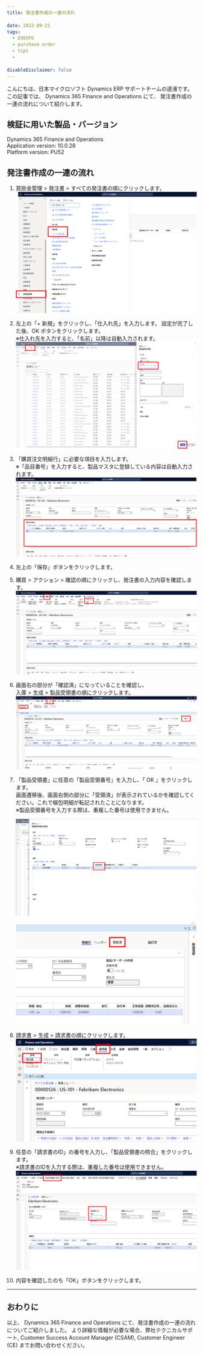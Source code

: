 ```yaml
---
title: 発注書作成の一連の流れ

date: 2022-09-21
tags:
  - D365FO
  - purchase order
  - tips
  - 

disableDisclaimer: false
---
```



こんにちは、日本マイクロソフト Dynamics ERP サポートチームの道浦です。  
この記事では、 Dynamics 365 Finance and Operations にて、 発注書作成の一連の流れについて紹介します。

<!-- more -->
## 検証に用いた製品・バージョン
Dynamics 365 Finance and Operations      
Application version: 10.0.28    
Platform version: PU52  


## 発注書作成の一連の流れ

1. 買掛金管理 > 発注書 > すべての発注書の順にクリックします。  
    ![](./how-to-create-purchase-order/step1.png)

2. 左上の「+ 新規」をクリックし、「仕入れ先」を入力します。
    設定が完了した後、OK ボタンをクリックします。  
    ※仕入れ先を入力すると、「名前」以降は自動入力されます。
    ![](./how-to-create-purchase-order/step2.png)


3. 「購買注文明細行」に必要な項目を入力します。  
    ※「品目番号」を入力すると、製品マスタに登録している内容は自動入力されます。
    ![](./how-to-create-purchase-order/step3.png)


4. 左上の「保存」ボタンをクリックします。


5. 購買 > アクション > 確認の順にクリックし、発注書の入力内容を確認します。
    ![](./how-to-create-purchase-order/step5.png)


6. 画面右の部分が「確認済」になっていることを確認し、  
入庫 > 生成 > 製品受領書の順にクリックします。
    ![](./how-to-create-purchase-order/step6.png)

7. 「製品受領書」に任意の「製品受領番号」を入力し、「 OK 」をクリックします。  
画面遷移後、画面右側の部分に「受領済」が表示されているかを確認してください。これで梱包明細が転記されたことになります。  
※製品受領番号を入力する際は、重複した番号は使用できません。

   ![](./how-to-create-purchase-order/step7-1.png)
    ![](./how-to-create-purchase-order/step7-2.png)


8. 請求書 > 生成 > 請求書の順にクリックします。
    ![](./how-to-create-purchase-order/step8.png)

9. 任意の「請求書のID」の番号を入力し、「製品受領書の照合」をクリックします。  
※請求書のIDを入力する際は、重複した番号は使用できません。
    ![](./how-to-create-purchase-order/step9.png)

10. 内容を確認したのち「OK」ボタンをクリックします。

---
## おわりに  

以上、 Dynamics 365 Finance and Operations にて、発注書作成の一連の流れについてご紹介しました。
より詳細な情報が必要な場合、弊社テクニカルサポート, Customer Success Account Manager (CSAM), Customer Engineer (CE) までお問い合わせください。
